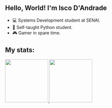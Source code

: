 ## Hello, World! I'm Isco D'Andrade

-  💻 Systems Development student at SENAI.
-  🐍 Self-taught Python student.
-  🎮 Gamer in spare time.
 
## My stats:

<div>
  <a href="https://github.com/iscodand">
  <img height="140em" src="https://github-readme-stats.vercel.app/api?username=iscodand&show_icons=true&theme=dark&include_all_commits=true&count_private=true"/>
  <img height="140em" src="https://github-readme-stats.vercel.app/api/top-langs/?username=iscodand&layout=compact&langs_count=7&theme=dark"/>
</div>
